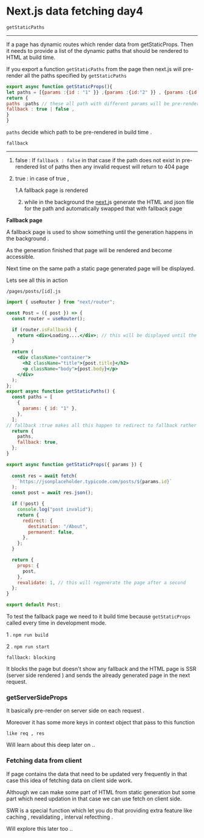 # Next.js data fetching day4

`getStaticPaths ` 

---

If a page has dynamic routes which render data from getStaticProps. Then it needs to provide a list of the dynamic paths that should be rendered  to HTML at build time.  

If you export a function `getStaticPaths` from the page then next.js will pre-render all the paths specified by `getStaticPaths`

```jsx
export async function getStaticProps(){
let paths = [{params :{id : "1" }} ,{params :{id:"2" }} , {params :{id:"4"}} ,];
return {
paths :paths // these all path with different params will be pre-rendered at build time.
fallback : true | false ,
}
}
```

`paths` decide which path to be pre-rendered in build time .

` fallback `  

---

1. false :  If `fallback : false` in that case if the path does not exist in pre-rendered list of paths then any invalid request will return to 404 page 
2. true : in case of true  ,  

     1.A fallback page is rendered 

     2. while in the background the [next.](http://next.sj)js generate the HTML and json file for the path and         automatically swapped that with fallback page 

 

**Fallback page** 

 A fallback page is used to show something until the generation happens in the background .

As the generation finished that page will be rendered and become accessible.

Next time on the same path a static page generated page will be displayed.

Lets see all this in action 

`/pages/posts/[id].js`

```jsx
import { useRouter } from "next/router";

const Post = ({ post }) => {
  const router = useRouter();

  if (router.isFallback) {
    return <div>Loading....</div>; // this will be displayed until the page gets generated.
  }

  return (
    <div className="container">
      <h2 className="title">{post.title}</h2>
      <p className="body">{post.body}</p>
    </div>
  );
};
export async function getStaticPaths() {
  const paths = [
    {
      params: { id: "1" },
    },
  ];
// fallback :true makes all this happen to redirect to fallback rather than to 404
  return {
    paths,
    fallback: true,
  };
}

export async function getStaticProps({ params }) {
  
  const res = await fetch(
    `https://jsonplaceholder.typicode.com/posts/${params.id}`
  );
  const post = await res.json();

  if (!post) {
    console.log("post invalid");
    return {
      redirect: {
        destination: "/About",
        permanent: false,
      },
    };
  }

  return {
    props: {
      post,
    },
    revalidate: 1, // this will regenerate the page after a second
  };
}

export default Post;
```

To test the fallback page we need to it build time because `getStaticProps ` called every time in development mode.

1 . `npm run build`

2 . `npm run start`

`fallback: blocking`

It blocks the page but doesn't show any fallback and  the HTML page  is SSR (server side rendered ) and sends the already generated page in the next request.

### getServerSideProps

It basically pre-render on server side on each request .

Moreover it has some more keys in context object that pass to this function

`like req , res ` 

Will learn about this deep later on ..

### Fetching data from client

If page contains the data that need to be updated very frequently in that case this idea of fetching data on client side work.

Although we can make some part of HTML  from static generation but some part which need updation in that case we can use fetch on client side.

SWR is a special function which let you do that providing extra feature like caching , revalidating , interval refecthing .

Will explore this later too ..